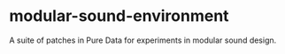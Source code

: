 # modular-sound-environment
A suite of patches in Pure Data for experiments in modular sound design.
